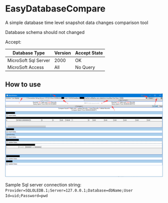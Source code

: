 # EasyDatabaseCompare
A simple database time level snapshot data changes comparison tool

Database schema should not changed

Accept:

|Database Type|Version|Accept State|
|-|-|-|
|MicroSoft Sql Server|2000|OK|
|MicroSoft Access|All|No Query|

How to use
-----------------------
![](https://github.com/Flithor/EasyDatabaseCompare/blob/master/image.png)

Sample Sql server connection string:
`Provider=SQLOLEDB.1;Server=127.0.0.1;Database=dbName;User Id=uid;Password=pwd`
